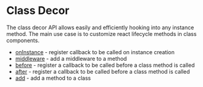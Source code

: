 # Class Decor

The class decor API allows easily and efficiently hooking into any instance method. 
The main use case is to customize react lifecycle methods in class components.

 - [onInstance](on-instance.md) - register callback to be called on instance creation
 - [middleware](middleware.md) - add a middleware to a method
 - [before](before.md) - register a callback to be called before a class method is called
 - [after](after.md) - register a callback to be called before a class method is called
 - [add](add.md) - add a method to a class
